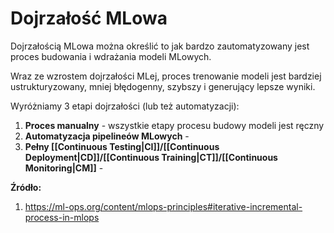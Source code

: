 # Dojrzałość MLowa
Dojrzałością MLowa można określić to jak bardzo zautomatyzowany jest proces budowania i wdrażania modeli MLowych.

Wraz ze wzrostem dojrzałości MLej, proces trenowanie modeli jest bardziej ustrukturyzowany, mniej błędogenny, szybszy i generujący lepsze wyniki.

Wyróżniamy 3 etapi dojrzałości (lub też automatyzacji):

1. **Proces manualny** - wszystkie etapy procesu budowy modeli jest ręczny
2. **Automatyzacja pipelineów MLowych** - 
3. **Pełny [[Continuous Testing|CI]]/[[Continuous Deployment|CD]]/[[Continuous Training|CT]]/[[Continuous Monitoring|CM]]** - 

**Źródło:**
1. https://ml-ops.org/content/mlops-principles#iterative-incremental-process-in-mlops